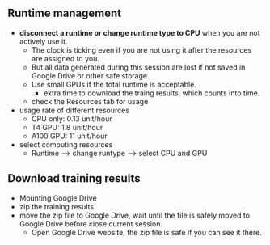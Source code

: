 ## Runtime management
- **disconnect a runtime or change runtime type to CPU** when you are not actively use it.
    - The clock is ticking even if you are not using it after the resources are assigned to you.
    - But all data generated during this session are lost if not saved in Google Drive or other safe storage.
    - Use small GPUs if the total runtime is acceptable. 
      - extra time to download the traing results, which counts into time.
    - check the Resources tab for usage
- usage rate of different resources
    - CPU only: 0.13 unit/hour
    - T4 GPU: 1.8 unit/hour
    - A100 GPU: 11 unit/hour
- select computing resources
    - Runtime --> change runtype --> select CPU and GPU

## Download training results
- Mounting Google Drive
- zip the training results
- move the zip file to Google Drive, wait until the file is safely moved to Google Drive before close current session.
    - Open Google Drive website, the zip file is safe if you can see it there.
